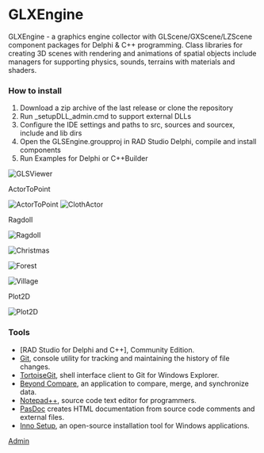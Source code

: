 # GLXEngine
GLXEngine - a graphics engine collector with GLScene/GXScene/LZScene component packages for Delphi & C++ programming.
Class libraries for creating 3D scenes with rendering and animations of spatial objects 
include managers for supporting physics, sounds, terrains with materials and shaders. 
### How to install
1. Download a zip archive of the last release or clone the repository
2. Run _setupDLL_admin.cmd to support external DLLs
3. Configure the IDE settings and paths to src, sources and sourcex, include and lib dirs  
4. Open the GLSEngine.groupproj in RAD Studio Delphi, compile and install components
5. Run Examples for Delphi or C++Builder <br>

![GLSViewer](Help/Screenshots/GLSViewer.png)

ActorToPoint

![ActorToPoint](Help/Clips/ActorToPoint.gif)
![ClothActor](Help/Clips/ClothActor.gif)

Ragdoll 

![Ragdoll](Help/Clips/RagDoll.gif)

![Christmas](Help/Screenshots/Christmas.png)

![Forest](Help/Screenshots/Forest.png)

![Village](Help/Screenshots/Village.png)

Plot2D

![Plot2D](Help/Screenshots/Plot2D.png)

### Tools
- [RAD Studio for Delphi and C++], Community Edition.    
- [Git](https://git-scm.com/downloads/win), console utility for tracking and maintaining the history of file changes.
- [TortoiseGit](https://tortoisegit.org/), shell interface client to Git for Windows Explorer.
- [Beyond Compare](https://www.scootersoftware.com/), an application to compare, merge, and synchronize data. 
- [Notepad++](https://notepad-plus-plus.org/), source code text editor for programmers.
- [PasDoc](https://pasdoc.github.io/) creates HTML documentation from source code comments and external files. 
- [Inno Setup](https://jrsoftware.org/isinfo.php), an open-source installation tool for Windows applications.
   

[Admin](https://t.me/glscene)
